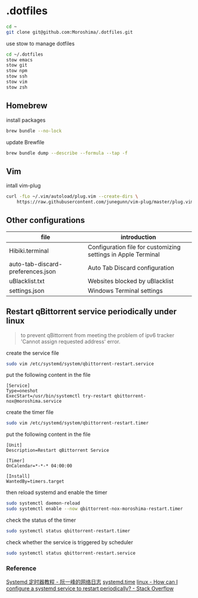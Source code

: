 # .dotfiles

```bash
cd ~
git clone git@github.com:Moroshima/.dotfiles.git
```

use stow to manage dotfiles

```bash
cd ~/.dotfiles
stow emacs
stow git
stow npm
stow ssh
stow vim
stow zsh
```

## Homebrew

install packages

```bash
brew bundle --no-lock
```

update Brewfile

```bash
brew bundle dump --describe --formula --tap -f
```

## Vim

intall vim-plug

```bash
curl -fLo ~/.vim/autoload/plug.vim --create-dirs \
    https://raw.githubusercontent.com/junegunn/vim-plug/master/plug.vim
```

## Other configurations

| file                              | introduction                                                  |
| --------------------------------- | ------------------------------------------------------------- |
| Hibiki.terminal                   | Configuration file for customizing settings in Apple Terminal |
| auto-tab-discard-preferences.json | Auto Tab Discard configuration                                |
| uBlacklist.txt                    | Websites blocked by uBlacklist                                |
| settings.json                     | Windows Terminal settings                                     |

## Restart qBittorrent service periodically under linux

> to prevent qBittorrent from meeting the problem of ipv6 tracker 'Cannot assign requested address' error.

create the service file

```bash
sudo vim /etc/systemd/system/qbittorrent-restart.service
```

put the following content in the file

```text
[Service]
Type=oneshot
ExecStart=/usr/bin/systemctl try-restart qbittorrent-nox@moroshima.service
```

create the timer file

```bash
sudo vim /etc/systemd/system/qbittorrent-restart.timer
```

put the following content in the file

```text
[Unit]
Description=Restart qBittorrent Service

[Timer]
OnCalendar=*-*-* 04:00:00

[Install]
WantedBy=timers.target
```

then reload systemd and enable the timer

```bash
sudo systemctl daemon-reload
sudo systemctl enable --now qbittorrent-nox-moroshima-restart.timer
```

check the status of the timer

```bash
sudo systemctl status qbittorrent-restart.timer
```

check whether the service is triggered by scheduler

```bash
sudo systemctl status qbittorrent-restart.service
```

### Reference

[Systemd 定时器教程 - 阮一峰的网络日志](https://www.ruanyifeng.com/blog/2018/03/systemd-timer.html)
[systemd.time](https://www.freedesktop.org/software/systemd/man/latest/systemd.time.html)
[linux - How can I configure a systemd service to restart periodically? - Stack Overflow](https://stackoverflow.com/a/40229577)